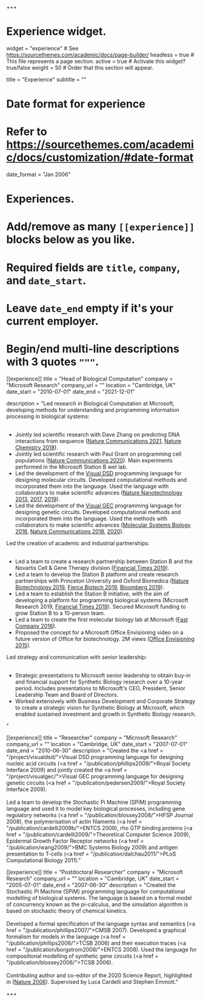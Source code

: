 +++
# Experience widget.
widget = "experience"  # See https://sourcethemes.com/academic/docs/page-builder/
headless = true  # This file represents a page section.
active = true  # Activate this widget? true/false
weight = 50  # Order that this section will appear.

title = "Experience"
subtitle = ""

# Date format for experience
#   Refer to https://sourcethemes.com/academic/docs/customization/#date-format
date_format = "Jan 2006"

# Experiences.
#   Add/remove as many `[[experience]]` blocks below as you like.
#   Required fields are `title`, `company`, and `date_start`.
#   Leave `date_end` empty if it's your current employer.
#   Begin/end multi-line descriptions with 3 quotes `"""`.
[[experience]]
  title = "Head of Biological Computation"
  company = "Microsoft Research"
  company_url = ""
  location = "Cambridge, UK"
  date_start = "2010-07-01"
  date_end = "2021-12-01"

description = "Led research in Biological Computation at Microsoft, developing methods for understanding and programming information processing in biological systems:<br><br><ul> <li>Jointly led scientific research with Dave Zhang on predicting DNA interactions from sequence (<a href = /publication/zhang2021/>Nature Communications 2021</a>, <a href = /publication/zhang2018/>Nature Chemistry 2018</a>).</li><li>Jointly led scientific research with Paul Grant on programming cell populations (<a href = /publication/grant2020/>Nature Communications 2020</a>). Main experiments performed in the Microsoft Station B wet lab. </li> <li>Led the development of the <a href = /project/visualdsd/>Visual DSD</a> programming language for designing molecular circuits. Developed computational methods and incorporated them into the language. Used the language with collaborators to make scientific advances (<a href = /publication/chen2013/>Nature Nanotechnology 2013</a>, <a href = /publication/chatterjee2017/>2017</a>, <a href = /publication/joesaar2019/>2019</a>).</li> <li>Led the development of the <a href = /project/visualgec/>Visual GEC</a> programming language for designing genetic circuits. Developed computational methods and incorporated them into the language. Used the methods with collaborators to make scientific advances (<a href = /publication/grant2016/>Molecular Systems Biology 2016</a>, <a href = /publication/patange2018/>Nature Communications 2018</a>, <a href = /publication/nadezhdin2020/>2020</a>).</li> </ul>Led the creation of academic and industrial partnerships:<br><br> <ul><li>Led a team to create a research partnership between Station B and the Novartis Cell & Gene Therapy division (<a href = /post/financialtimes2019/>Financial Times 2019</a>). </li> <li> Led a team to develop the Station B platform and create research partnerships with Princeton University and Oxford Biomedica (<a href = /post/naturebiotechnology2019/>Nature Biotechnology 2019</a>, <a href = /post/fiercebiotech2019/>Fierce Biotech 2019</a>, <a href = /post/bloomberg2019/>Bloomberg 2019</a>).</li> <li> Led a team to establish the Station B initiative, with the aim of developing a platform for programming biological systems (Microsoft Research 2019, <a href = /post/financialtimes2019b/>Financial Times 2019</a>). Secured Microsoft funding to grow Station B to a 10-person team.</li> <li>Led a team to create the first molecular biology lab at Microsoft (<a href = /post/fastcompany2016/>Fast Company 2016</a>). </li> <li>Proposed the concept for a Microsoft Office Envisioning video on a future version of Office for biotechnology. 2M views (<a href = /post/office2015/>Office Envisioning 2015</a>).</li> </ul> Led strategy and communication with senior leadership:<br><br> <ul><li>Strategic presentations to Microsoft senior leadership to obtain buy-in and financial support for Synthetic Biology research over a 10-year period. Includes presentations to Microsoft's CEO, President, Senior Leadership Team and Board of Directors.</li><li>Worked extensively with Business Development and Corporate Strategy to create a strategic vision for Synthetic Biology at Microsoft, which enabled sustained investment and growth in Synthetic Biology research.</li></ul>" 



[[experience]]
  title = "Researcher"
  company = "Microsoft Research"
  company_url = ""
  location = "Cambridge, UK"
  date_start = "2007-07-01"
  date_end = "2010-06-30"
  description = "Created the <a href = \"/project/visualdsd/\">Visual DSD</a> programming language for designing nucleic acid circuits (<a href = \"/publication/phillips2009/\">Royal Society Interface 2009</a>) and jointly created the <a href = \"/project/visualgec/\">Visual GEC</a> programming language for designing genetic circuits (<a href = \"/publication/pedersen2009/\">Royal Society Interface 2009</a>). <br><br>Led a team to develop the Stochastic Pi Machine (SPiM) programming language and used it to model key biological processes, including gene regulatory networks (<a href = \"/publication/blossey2008/\">HFSP Journal 2008</a>), the polymerisation of actin filaments (<a href = \"/publication/cardelli2009b/\">ENTCS 2009</a>), rho GTP binding proteins (<a href = \"/publication/cardelli2009/\">Theoretical Computer Science 2009</a>), Epidermal Growth Factor Receptor networks (<a href = \"/publication/wang2009/\">BMC Systems Biology 2009</a>) and antigen presentation to T-cells (<a href = \"/publication/dalchau2011/\">PLoS Computational Biology 2011</a>)."


[[experience]]
  title = "Postdoctoral Researcher"
  company = "Microsoft Research"
  company_url = ""
  location = "Cambridge, UK"
  date_start = "2005-07-01"
  date_end = "2007-06-30"
  description = "Created the Stochastic Pi Machine (SPiM) programming language for computational modelling of biological systems. The language is based on a formal model of concurrency known as the pi-calculus, and the simulation algorithm is based on stochastic theory of chemical kinetics. <br><br>Developed a formal specification of the language syntax and semantics (<a href = \"/publication/phillips2007/\">CMSB 2007</a>). Developed a graphical formalism for models in the language (<a href = \"/publication/phillips2006/\">TCSB 2006</a>) and their execution traces (<a href = \"/publication/borgstrom2008/\">ENTCS 2008</a>). Used the language for compositional modelling of synthetic gene circuits (<a href = \"/publication/blossey2006/\">TCSB 2006</a>). <br><br>Contributing author and co-editor of the 2020 Science Report, highlighted in (<a href = /post/nature2006/>Nature 2006</a>). Supervised by Luca Cardelli and Stephen Emmott."

+++

